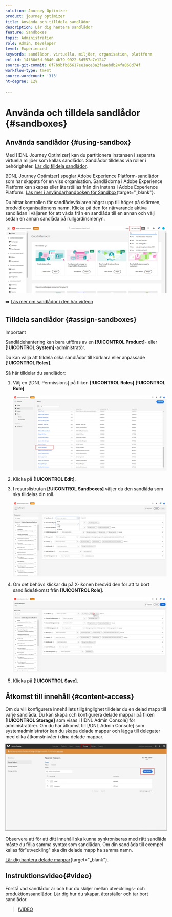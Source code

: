 ```yaml
---
solution: Journey Optimizer
product: journey optimizer
title: Använda och tilldela sandlådor
description: Lär dig hantera sandlådor
feature: Sandboxes
topic: Administration
role: Admin, Developer
level: Experienced
keywords: sandlådor, virtuella, miljöer, organisation, plattform
exl-id: 14f80d5d-0840-4b79-9922-6d557a7e1247
source-git-commit: 6f7b9bfb65617ee1ace3a2faaebdb24fa068d74f
workflow-type: tm+mt
source-wordcount: '313'
ht-degree: 12%

---
```


# Använda och tilldela sandlådor {#sandboxes}

## Använda sandlådor {#using-sandbox}

Med [!DNL Journey Optimizer] kan du partitionera instansen i separata virtuella miljöer som kallas sandlådor. Sandlådor tilldelas via roller i behörigheter. [Lär dig tilldela sandlådor](permissions.md#create-product-profile).

[!DNL Journey Optimizer] speglar Adobe Experience Platform-sandlådor som har skapats för en viss organisation. Sandlådorna i Adobe Experience Platform kan skapas eller återställas från din instans i Adobe Experience Platform. [Läs mer i användarhandboken för Sandbox](https://experienceleague.adobe.com/docs/experience-platform/sandbox/ui/user-guide.html?lang=sv-SE){target="_blank"}.

Du hittar kontrollen för sandlådeväxlaren högst upp till höger på skärmen, bredvid organisationens namn. Klicka på den för närvarande aktiva sandlådan i väljaren för att växla från en sandlåda till en annan och välj sedan en annan sandlåda på rullgardinsmenyn.

![](assets/sandbox_5.png)

➡️ [Läs mer om sandlådor i den här videon](#video)

## Tilldela sandlådor {#assign-sandboxes}

>[!IMPORTANT]
>
> Sandlådehantering kan bara utföras av en **[!UICONTROL Product]**- eller **[!UICONTROL System]**-administratör.

Du kan välja att tilldela olika sandlådor till körklara eller anpassade **[!UICONTROL Roles]**.

Så här tilldelar du sandlådor:

1. Välj en [!DNL Permissions] på fliken **[!UICONTROL Roles]**.**[!UICONTROL Role]**

   ![](assets/sandbox_1.png)

1. Klicka på **[!UICONTROL Edit]**.

1. I resurslistrutan **[!UICONTROL Sandboxes]** väljer du den sandlåda som ska tilldelas din roll.

   ![](assets/sandbox_3.png)

1. Om det behövs klickar du på X-ikonen bredvid den för att ta bort sandlådeåtkomst från **[!UICONTROL Role]**.

   ![](assets/sandbox_4.png)

1. Klicka på **[!UICONTROL Save]**.

## Åtkomst till innehåll {#content-access}

Om du vill konfigurera innehållets tillgänglighet tilldelar du en delad mapp till varje sandlåda. Du kan skapa och konfigurera delade mappar på fliken **[!UICONTROL Storage]** som visas i [!DNL Admin Console] för administratörer. Om du har åtkomst till [!DNL Admin Console] som systemadministratör kan du skapa delade mappar och lägga till delegater med olika åtkomstnivåer i dina delade mappar.

![](assets/do-not-localize/content_access.png)

Observera att för att ditt innehåll ska kunna synkroniseras med rätt sandlåda måste du följa samma syntax som sandlådan. Om din sandlåda till exempel kallas för&quot;utveckling&quot; ska din delade mapp ha samma namn.

[Lär dig hantera delade mappar](https://helpx.adobe.com/se/enterprise/admin-guide.html/enterprise/using/manage-adobe-storage.ug.html){target="_blank"}.

## Instruktionsvideo{#video}

Förstå vad sandlådor är och hur du skiljer mellan utvecklings- och produktionssandlådor. Lär dig hur du skapar, återställer och tar bort sandlådor.

>[!VIDEO](https://video.tv.adobe.com/v/334355?quality=12)